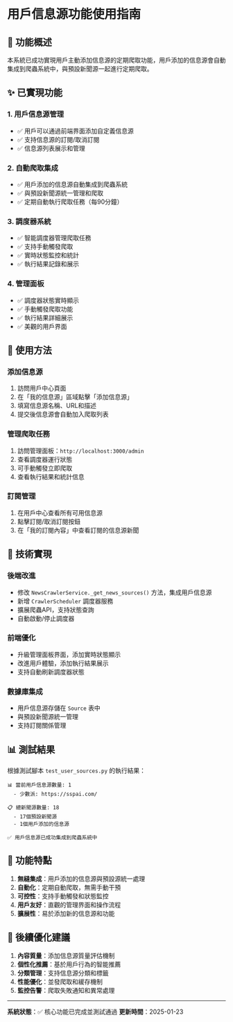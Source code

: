 # 用戶信息源功能使用指南

## 🎯 功能概述

本系統已成功實現用戶主動添加信息源的定期爬取功能，用戶添加的信息源會自動集成到爬蟲系統中，與預設新聞源一起進行定期爬取。

## ✨ 已實現功能

### 1. 用戶信息源管理
- ✅ 用戶可以通過前端界面添加自定義信息源
- ✅ 支持信息源的訂閱/取消訂閱
- ✅ 信息源列表展示和管理

### 2. 自動爬取集成
- ✅ 用戶添加的信息源自動集成到爬蟲系統
- ✅ 與預設新聞源統一管理和爬取
- ✅ 定期自動執行爬取任務（每90分鐘）

### 3. 調度器系統
- ✅ 智能調度器管理爬取任務
- ✅ 支持手動觸發爬取
- ✅ 實時狀態監控和統計
- ✅ 執行結果記錄和展示

### 4. 管理面板
- ✅ 調度器狀態實時顯示
- ✅ 手動觸發爬取功能
- ✅ 執行結果詳細展示
- ✅ 美觀的用戶界面

## 🚀 使用方法

### 添加信息源
1. 訪問用戶中心頁面
2. 在「我的信息源」區域點擊「添加信息源」
3. 填寫信息源名稱、URL和描述
4. 提交後信息源會自動加入爬取列表

### 管理爬取任務
1. 訪問管理面板：`http://localhost:3000/admin`
2. 查看調度器運行狀態
3. 可手動觸發立即爬取
4. 查看執行結果和統計信息

### 訂閱管理
1. 在用戶中心查看所有可用信息源
2. 點擊訂閱/取消訂閱按鈕
3. 在「我的訂閱內容」中查看訂閱的信息源新聞

## 🔧 技術實現

### 後端改進
- 修改 `NewsCrawlerService._get_news_sources()` 方法，集成用戶信息源
- 新增 `CrawlerScheduler` 調度器服務
- 擴展爬蟲API，支持狀態查詢
- 自動啟動/停止調度器

### 前端優化
- 升級管理面板界面，添加實時狀態顯示
- 改進用戶體驗，添加執行結果展示
- 支持自動刷新調度器狀態

### 數據庫集成
- 用戶信息源存儲在 `Source` 表中
- 與預設新聞源統一管理
- 支持訂閱關係管理

## 📊 測試結果

根據測試腳本 `test_user_sources.py` 的執行結果：

```
📊 當前用戶信息源數量: 1
  - 少數派: https://sspai.com/

📋 總新聞源數量: 18
  - 17個預設新聞源
  - 1個用戶添加的信息源

✅ 用戶信息源已成功集成到爬蟲系統中
```

## 🎉 功能特點

1. **無縫集成**：用戶添加的信息源與預設源統一處理
2. **自動化**：定期自動爬取，無需手動干預
3. **可控性**：支持手動觸發和狀態監控
4. **用戶友好**：直觀的管理界面和操作流程
5. **擴展性**：易於添加新的信息源和功能

## 📝 後續優化建議

1. **內容質量**：添加信息源質量評估機制
2. **個性化推薦**：基於用戶行為的智能推薦
3. **分類管理**：支持信息源分類和標籤
4. **性能優化**：並發爬取和緩存機制
5. **監控告警**：爬取失敗通知和異常處理

---

**系統狀態**：✅ 核心功能已完成並測試通過
**更新時間**：2025-01-23